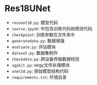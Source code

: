 # Res18UNet

- `resunet3d.py`: 模型代码
- `source.ipynb`: 中包含训练代码和预测代码
- `checkpoint`: 训练参数在文件夹中
- `generatedata.py`: 数据增强
- `evaluate.py`: 评估模块
- `dataset.py`: 数据集制作
- `checkdata.py`: 跨设备传输数据校验
- `sgykit.py`: segy文件处理模块
- `unet3d.py`: 原始模型结构代码
- `requirements.txt`: 环境目录
